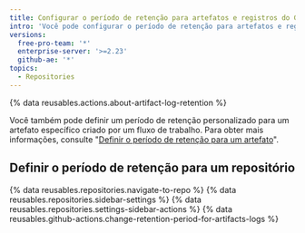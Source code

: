 ```yaml
---
title: Configurar o período de retenção para artefatos e registros do GitHub Actions no seu repositório
intro: 'Você pode configurar o período de retenção para artefatos e registros de {% data variables.product.prodname_actions %} no seu repositório.'
versions:
  free-pro-team: '*'
  enterprise-server: '>=2.23'
  github-ae: '*'
topics:
  - Repositories
---
```


{% data reusables.actions.about-artifact-log-retention %}

Você também pode definir um período de retenção personalizado para um artefato específico criado por um fluxo de trabalho. Para obter mais informações, consulte "[Definir o período de retenção para um artefato](/actions/managing-workflow-runs/removing-workflow-artifacts#setting-the-retention-period-for-an-artifact)".

## Definir o período de retenção para um repositório

{% data reusables.repositories.navigate-to-repo %}
{% data reusables.repositories.sidebar-settings %}
{% data reusables.repositories.settings-sidebar-actions %}
{% data reusables.github-actions.change-retention-period-for-artifacts-logs  %}
